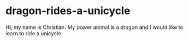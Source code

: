 # dragon-rides-a-unicycle

Hi, my name is Christian.
My power animal is a dragon and I would like to learn to ride a unicycle.
